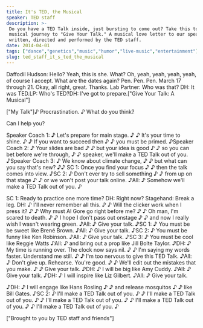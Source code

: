 ```yaml
---
title: It's TED, the Musical
speaker: TED staff
description: >-
 Do you have a TED Talk inside, just bursting to come out? Take this tongue-in-cheek
 musical journey to "Give Your Talk." A musical love letter to our speakers --
 written, directed and performed by the TED staff.
date: 2014-04-01
tags: ["dance","genetics","music","humor","live-music","entertainment"]
slug: ted_staff_it_s_ted_the_musical
---
```


Daffodil Hudson: Hello? Yeah, this is she. What? Oh, yeah, yeah, yeah, yeah, of course I
accept. What are the dates again? Pen. Pen. Pen. March 17 through 21. Okay, all right,
great. Thanks. Lab Partner: Who was that? DH: It was TED.LP: Who's TED?DH: I've got to
prepare.["Give Your Talk: A Musical"] 

["My Talk"]♪ Procrastination. ♪ What do you think?

Can I help you?

Speaker Coach 1: ♪ Let's prepare for main stage. ♪ ♪ It's your time to shine. ♪ ♪ If you
want to succeed then ♪ ♪ you must be primed. ♪Speaker Coach 2: ♪ Your slides are bad ♪ ♪
but your idea is good ♪ ♪ so you can bet before we're through, ♪ ♪ speaker, we'll make a
TED Talk out of you. ♪Speaker Coach 3: ♪ We know about climate change, ♪ ♪ but what can
you say that's new? ♪♪ SC 1: Once you find your focus ♪ ♪ then the talk comes into view.
♪SC 2: ♪ Don't ever try to sell something ♪ ♪ from up on that stage ♪ ♪ or we won't post
your talk online. ♪All: ♪ Somehow we'll make a TED Talk out of you. ♪

SC 1: Ready to practice one more time? DH: Right now? Stagehand: Break a leg. DH: ♪ I'll
never remember all this. ♪ ♪ Will the clicker work when I press it? ♪ ♪ Why must Al Gore
go right before me? ♪ ♪ Oh man, I'm scared to death. ♪ ♪ I hope I don't pass out onstage ♪
♪ and now I really wish I wasn't wearing green. ♪All: ♪ Give your talk. ♪SC 1: ♪ You must
be be sweet like Brené Brown. ♪All: ♪ Give your talk. ♪SC 2: ♪ You must be funny like Ken
Robinson. ♪All: ♪ Give your talk. ♪SC 3: ♪ You must be cool like Reggie Watts ♪All: ♪ and
bring out a prop like Jill Bolte Taylor. ♪DH: ♪ My time is running over. The clock now
says nil. ♪ ♪ I'm saying my words faster. Understand me still. ♪ ♪ I'm too nervous to give
this TED Talk. ♪All: ♪ Don't give up. Rehearse. You're good. ♪ ♪ We'll edit out the
mistakes that you make. ♪ ♪ Give your talk. ♪DH: ♪ I will be big like Amy Cuddy. ♪All: ♪
Give your talk. ♪DH: ♪ I will inspire like Liz Gilbert. ♪All: ♪ Give your
talk.

♪DH: ♪ I will engage like Hans Rosling ♪ ♪ and release mosquitos ♪ ♪ like Bill Gates. ♪SC
2: ♪ I'll make a TED Talk out of you. ♪ ♪ I'll make a TED Talk out of you. ♪ ♪ I'll make a
TED Talk out of you. ♪ ♪ I'll make a TED Talk out of you. ♪ ♪ I'll make a TED Talk out of
you. ♪

["Brought to you by TED staff and friends"]

<!--
ad_duration=0
comment_count=42
event="TED Studio"
external_start_time=0
intro_duration=0
is_subtitle_required="False"
is_talk_featured="True"
language="en"
language_swap="False"
native_language="en"
number_of_related_talks=6
number_of_speakers=2
number_of_subtitled_videos=34
number_of_tags=6
number_of_talk_download_languages=35
number_of_talk_more_resources=0
number_of_talk_recommendations=0
number_of_talks_take_actions=0
post_ad_duration=0
published_timestamp="2014-04-01 04:00:57"
recording_date="2014-04-01"
speaker_description="Amateur musicians"
speaker_is_published=1
speaker_name="TED staff"
talk_name="It's TED, the Musical"
talks_tags=["dance","genetics","music","humor","live-music","entertainment"]
url_photo_speaker="https://pe.tedcdn.com/images/ted/45d30a427d1d2b2f47aedb45dee5e311012905f4_254x191.jpg"
url_photo_talk="https://pe.tedcdn.com/images/ted/cfa8ec527e9bb37dca7d5513ab829f25c246b52d_1600x1200.jpg"
url_webpage="https://www.ted.com/talks/ted_staff_it_s_ted_the_musical"
video_type_name="Original Content"
-->